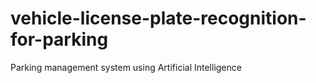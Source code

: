# vehicle-license-plate-recognition-for-parking
Parking management system using Artificial Intelligence
